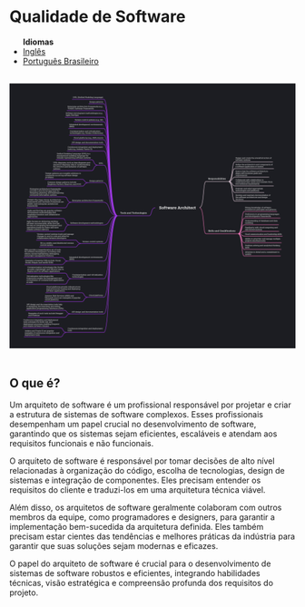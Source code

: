 # Qualidade de Software
<list>
	<ul>
		<b>Idiomas</b>
		<li> <a href="https://github.com/leostella97/software-architect/blob/main/README.md">Inglês</a> </li>
		<li> <a href="https://github.com/leostella97/software-architect/blob/main/README_pt-br.md">Português Brasileiro</a> </li>
	</ul>
</list>
<br>
<img src="https://github.com/leostella97/software-architect/blob/main/img/software-architect.png?raw=true">
<br><br>

## O que é?

Um arquiteto de software é um profissional responsável por projetar e criar a estrutura de sistemas de software complexos. Esses profissionais desempenham um papel crucial no desenvolvimento de software, garantindo que os sistemas sejam eficientes, escaláveis e atendam aos requisitos funcionais e não funcionais.

O arquiteto de software é responsável por tomar decisões de alto nível relacionadas à organização do código, escolha de tecnologias, design de sistemas e integração de componentes. Eles precisam entender os requisitos do cliente e traduzi-los em uma arquitetura técnica viável.

Além disso, os arquitetos de software geralmente colaboram com outros membros da equipe, como programadores e designers, para garantir a implementação bem-sucedida da arquitetura definida. Eles também precisam estar cientes das tendências e melhores práticas da indústria para garantir que suas soluções sejam modernas e eficazes.

O papel do arquiteto de software é crucial para o desenvolvimento de sistemas de software robustos e eficientes, integrando habilidades técnicas, visão estratégica e compreensão profunda dos requisitos do projeto.